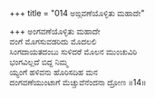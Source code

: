 +++
title = "014 ಅಙ್ಗವಣೆಯೊಳ್ಳಿತು ಮಹಾದೇ"

+++
ಅಂಗವಣೆಯೊಳ್ಳಿತು ಮಹಾದೇ  
ವಂಗೆ ಮೊಗಸುವಡರಿದು ಮೊದಲಲಿ  
ಸಿಂಗದಾಯತದಂಬು ಸುಳಿದರೆ ಮೊಲನ ಮುಂಚುವಿರಿ  
ಭಂಗವಿಲ್ಲದೆ ಬಿದ್ದ ನಿಮ್ಮ  
ಯ್ಯಂಗೆ ಹಳಿವನು ಹೊರಿಸದಿಹ ಮನ  
ದಂಗವಣೆಯುಂಟಾಗೆ ಮೆಚ್ಚುವೆನೆಂದನಾ ದ್ರೋಣ     ॥14॥